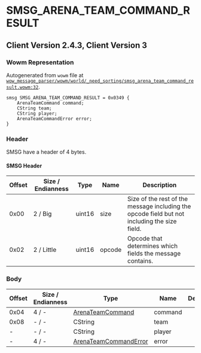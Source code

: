 # SMSG_ARENA_TEAM_COMMAND_RESULT

## Client Version 2.4.3, Client Version 3

### Wowm Representation

Autogenerated from `wowm` file at [`wow_message_parser/wowm/world/_need_sorting/smsg_arena_team_command_result.wowm:32`](https://github.com/gtker/wow_messages/tree/main/wow_message_parser/wowm/world/_need_sorting/smsg_arena_team_command_result.wowm#L32).
```rust,ignore
smsg SMSG_ARENA_TEAM_COMMAND_RESULT = 0x0349 {
    ArenaTeamCommand command;
    CString team;
    CString player;
    ArenaTeamCommandError error;
}
```
### Header

SMSG have a header of 4 bytes.

#### SMSG Header

| Offset | Size / Endianness | Type   | Name   | Description |
| ------ | ----------------- | ------ | ------ | ----------- |
| 0x00   | 2 / Big           | uint16 | size   | Size of the rest of the message including the opcode field but not including the size field.|
| 0x02   | 2 / Little        | uint16 | opcode | Opcode that determines which fields the message contains.|

### Body

| Offset | Size / Endianness | Type | Name | Description | Comment |
| ------ | ----------------- | ---- | ---- | ----------- | ------- |
| 0x04 | 4 / - | [ArenaTeamCommand](arenateamcommand.md) | command |  |  |
| 0x08 | - / - | CString | team |  |  |
| - | - / - | CString | player |  |  |
| - | 4 / - | [ArenaTeamCommandError](arenateamcommanderror.md) | error |  |  |

